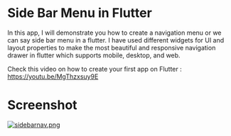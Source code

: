 # Side Bar Menu in Flutter

In this app, I will demonstrate you how to create a navigation menu or we can say side bar menu in a flutter. I have used different widgets for UI and layout properties to make the most beautiful and responsive navigation drawer in flutter which supports mobile, desktop, and web.

Check this video on how to create your first app on Flutter : https://youtu.be/MgThzxsuy9E

# Screenshot

[![sidebarnav.png](https://i.postimg.cc/CLhs7Wt7/sidebarnav.png)](https://postimg.cc/jC1fdkRn)
